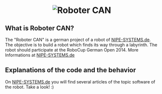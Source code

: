 <h1 align="center">
  <img alt="Roboter CAN" src="http://nipe-systems.de/blog/edit/upload/d6a2687a7db7a3885e53e664be03765b" />
</h1>

## What is Roboter CAN?

The "Roboter CAN" is a german project of a robot of [NIPE-SYSTEMS.de](http://www.nipe-systems.de). The objective is to build a robot which finds its way through a labyrinth. The robot should participate at the RoboCup German Open 2014. More Informations at [NIPE-SYSTEMS.de](http://www.nipe-systems.de)

## Explanations of the code and the behavior

On [NIPE-SYSTEMS.de](http://www.nipe-systems.de) you will find several articles of the topic software of the robot. Take a look! :)
